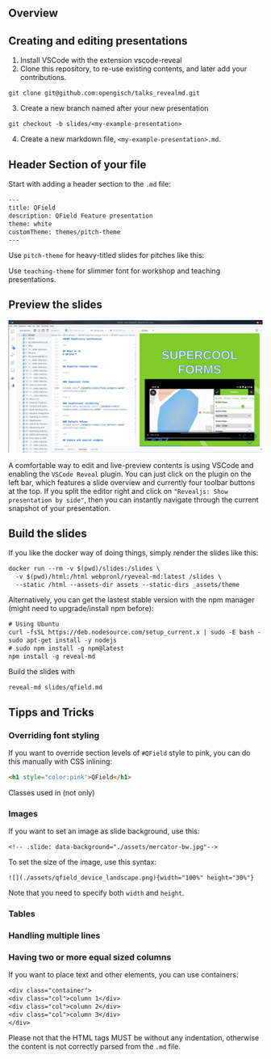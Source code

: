 ## Overview

## Creating and editing presentations

1. Install VSCode with the extension vscode-reveal
2. Clone this repository, to re-use existing contents, and later add your contributions.
```{bash}
git clone git@github.com:opengisch/talks_revealmd.git
```
3. Create a new branch named after your new presentation
```{bash}
git checkout -b slides/<my-example-presentation>
```
4. Create a new markdown file, `<my-example-presentation>.md`.

## Header Section of your file

Start with adding a header section to the `.md` file:

```{yaml}
---
title: QField
description: QField Feature presentation
theme: white
customTheme: themes/pitch-theme
---
```

Use `pitch-theme` for heavy-titled slides for pitches like this:
<image of marcos slide>

Use `teaching-theme` for slimmer font for workshop and teaching presentations.
<image of teaching slide>

## Preview the slides

![](doc/img/reveal-md_code-plugin.png)

A comfortable way to edit and live-preview contents is using VSCode and enabling
the `VSCode Reveal` plugin. You can just click on the plugin on the left bar,
which features a slide overview and currently four toolbar buttons at the top.
If you split the editor right and click on `"Revealjs: Show presentation by
side"`, then you can instantly navigate through the current snapshot of your
presentation.

## Build the slides

If you like the docker way of doing things, simply render the slides like this:

```{bash}
docker run --rm -v $(pwd)/slides:/slides \
  -v $(pwd)/html:/html webpronl/ryeveal-md:latest /slides \
  --static /html --assets-dir assets --static-dirs _assets/theme
```

Alternatively, you can get the lastest stable version with the npm manager
(might need to upgrade/install npm before):

```{bash}
# Using Ubuntu
curl -fsSL https://deb.nodesource.com/setup_current.x | sudo -E bash -
sudo apt-get install -y nodejs
# sudo npm install -g npm@latest
npm install -g reveal-md
```

Build the slides with

```{bash}
reveal-md slides/qfield.md
```

## Tipps and Tricks

### Overriding font styling

If you want to override section levels of `#QField` style to pink, you can
do this manually with CSS inlining:

```html
<h1 style="color:pink">QField</h1>
```

Classes used in <span> (not only)

### Images

If you want to set an image as slide background, use this:

```{html}
<!-- .slide: data-background="./assets/mercator-bw.jpg"-->
```

To set the size of the image, use this syntax:

```{md}
![](./assets/qfield_device_landscape.png){width="100%" height="30%"}
```

Note that you need to specify both `width` and `height`.

### Tables

### Handling multiple lines


### Having two or more equal sized columns

If you want to place text and other elements, you can use containers:

```{html}
<div class="container">
<div class="col">column 1</div>
<div class="col">column 2</div>
<div class="col">column 3</div>
</div>
```

Please not that the HTML tags MUST be without any indentation, otherwise the
content is not correctly parsed from the `.md` file.
